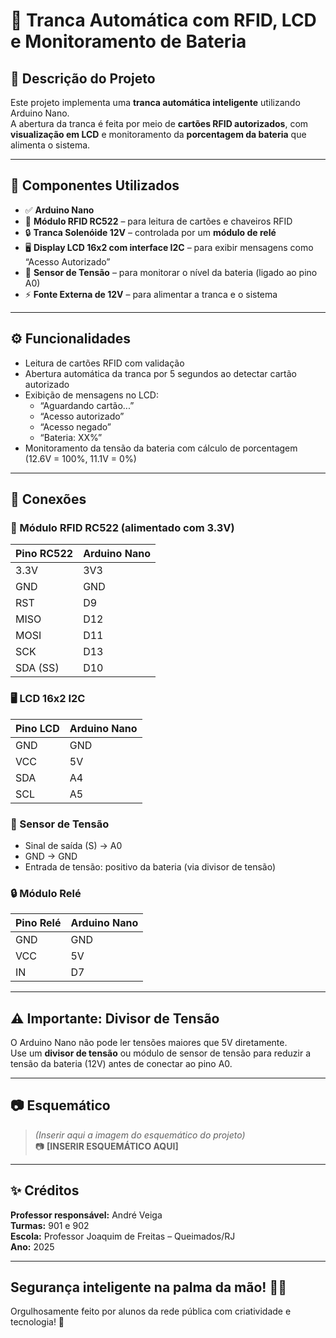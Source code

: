 # 🔐 Tranca Automática com RFID, LCD e Monitoramento de Bateria

## 📘 Descrição do Projeto

Este projeto implementa uma **tranca automática inteligente** utilizando Arduino Nano.  
A abertura da tranca é feita por meio de **cartões RFID autorizados**, com **visualização em LCD** e monitoramento da **porcentagem da bateria** que alimenta o sistema.

---

## 🧩 Componentes Utilizados

- ✅ **Arduino Nano**
- 📘 **Módulo RFID RC522** – para leitura de cartões e chaveiros RFID
- 🔒 **Tranca Solenóide 12V** – controlada por um **módulo de relé**
- 🖥️ **Display LCD 16x2 com interface I2C** – para exibir mensagens como “Acesso Autorizado”
- 🔋 **Sensor de Tensão** – para monitorar o nível da bateria (ligado ao pino A0)
- ⚡ **Fonte Externa de 12V** – para alimentar a tranca e o sistema

---

## ⚙️ Funcionalidades

- Leitura de cartões RFID com validação
- Abertura automática da tranca por 5 segundos ao detectar cartão autorizado
- Exibição de mensagens no LCD:
  - “Aguardando cartão...”
  - “Acesso autorizado”
  - “Acesso negado”
  - “Bateria: XX%”
- Monitoramento da tensão da bateria com cálculo de porcentagem (12.6V = 100%, 11.1V = 0%)

---

## 🔌 Conexões

### 🧠 Módulo RFID RC522 (alimentado com 3.3V)

| Pino RC522 | Arduino Nano |
|------------|---------------|
| 3.3V       | 3V3           |
| GND        | GND           |
| RST        | D9            |
| MISO       | D12           |
| MOSI       | D11           |
| SCK        | D13           |
| SDA (SS)   | D10           |

### 🖥️ LCD 16x2 I2C

| Pino LCD | Arduino Nano |
|----------|---------------|
| GND      | GND           |
| VCC      | 5V            |
| SDA      | A4            |
| SCL      | A5            |

### 🔋 Sensor de Tensão

- Sinal de saída (S) → A0  
- GND → GND  
- Entrada de tensão: positivo da bateria (via divisor de tensão)

### 🔒 Módulo Relé

| Pino Relé | Arduino Nano |
|-----------|---------------|
| GND       | GND           |
| VCC       | 5V            |
| IN        | D7            |

---

## ⚠️ Importante: Divisor de Tensão

O Arduino Nano não pode ler tensões maiores que 5V diretamente.  
Use um **divisor de tensão** ou módulo de sensor de tensão para reduzir a tensão da bateria (12V) antes de conectar ao pino A0.

---

## 📷 Esquemático

> *(Inserir aqui a imagem do esquemático do projeto)*  
📷 **[INSERIR ESQUEMÁTICO AQUI]**

---

## ✨ Créditos

**Professor responsável:** André Veiga  
**Turmas:** 901 e 902  
**Escola:** Professor Joaquim de Freitas – Queimados/RJ  
**Ano:** 2025

---

Segurança inteligente na palma da mão! 🚪🔐
---

Orgulhosamente feito por alunos da rede pública com criatividade e tecnologia! 🚀
